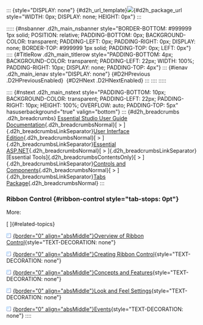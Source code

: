 ::: {style="DISPLAY: none"}
[](ms-xhelp:///?Id=d2h_url_template){#d2h_url_template}![](!package_url!){#d2h_package_url style="WIDTH: 0px; DISPLAY: none; HEIGHT: 0px"}
:::

::::: {#nsbanner .d2h_main_nsbanner style="BORDER-BOTTOM: #999999 1px solid; POSITION: relative; PADDING-BOTTOM: 0px; BACKGROUND-COLOR: transparent; PADDING-LEFT: 0px; PADDING-RIGHT: 0px; DISPLAY: none; BORDER-TOP: #999999 1px solid; PADDING-TOP: 0px; LEFT: 0px"}
:::: {#TitleRow .d2h_main_titlerow style="PADDING-BOTTOM: 4px; BACKGROUND-COLOR: transparent; PADDING-LEFT: 22px; WIDTH: 100%; PADDING-RIGHT: 10px; DISPLAY: none; PADDING-TOP: 4px"}
::: {#ienav .d2h_main_ienav style="DISPLAY: none"}
[](ms-xhelp:///?Id=c784feee-7066-4b6f-a49c-f3073811cd54){#D2HPrevious .D2HPreviousEnabled}  [](ms-xhelp:///?Id=0e5edf75-4f9c-43d9-ba51-e327f21190c3){#D2HNext .D2HNextEnabled}
:::
::::
:::::

:::: {#nstext .d2h_main_nstext style="PADDING-BOTTOM: 10px; BACKGROUND-COLOR: transparent; PADDING-LEFT: 22px; PADDING-RIGHT: 10px; HEIGHT: 100%; OVERFLOW: auto; PADDING-TOP: 5px" hasuserbackground="true" valign="bottom"}
::: {#d2h_breadcrumbs .d2h_breadcrumbs}
[Essential Studio User Guide Documentation](ms-xhelp:///?Id=12457748-09e3-4d74-a240-8e049cedf030){.d2h_breadcrumbsNormal}[ \> ]{.d2h_breadcrumbsLinkSeparator}[User Interface Edition](ms-xhelp:///?Id=c29296b7-531c-413b-a0ec-488ca1f7f669){.d2h_breadcrumbsNormal}[ \> ]{.d2h_breadcrumbsLinkSeparator}[Essential ASP.NET](ms-xhelp:///?Id=25c35330-c127-4dad-9a92-ed79dc7261a6){.d2h_breadcrumbsNormal}[ \> ]{.d2h_breadcrumbsLinkSeparator}[Essential Tools]{.d2h_breadcrumbsContentsOnly}[ \> ]{.d2h_breadcrumbsLinkSeparator}[Controls and Components](ms-xhelp:///?Id=99dc3762-3a6c-4306-b62b-5aa347ed3105){.d2h_breadcrumbsNormal}[ \> ]{.d2h_breadcrumbsLinkSeparator}[Tabs Package](ms-xhelp:///?Id=d600d9e4-95ec-4aa7-8042-14fd6caef3da){.d2h_breadcrumbsNormal}
:::

### Ribbon Control {#ribbon-control style="tab-stops: 0pt"}

More:

[ ]{#related-topics}

[![](button.gif){border="0" align="absMiddle"}Overview of Ribbon Control](ms-xhelp:///?Id=8581a26e-3a1d-4017-b85e-b9d39abeeae2){style="TEXT-DECORATION: none"}

[![](button.gif){border="0" align="absMiddle"}Creating Ribbon Control](ms-xhelp:///?Id=4c9bb72c-ddea-4857-be1b-34b8c159b878){style="TEXT-DECORATION: none"}

[![](button.gif){border="0" align="absMiddle"}Concepts and Features](ms-xhelp:///?Id=aa9aaf5a-75be-4cd9-86c3-7f46ac7bf14a){style="TEXT-DECORATION: none"}

[![](button.gif){border="0" align="absMiddle"}Look and Feel Settings](ms-xhelp:///?Id=f404cc37-34ea-4a82-a5c9-b12deaaf7ee8){style="TEXT-DECORATION: none"}

[![](button.gif){border="0" align="absMiddle"}Events](ms-xhelp:///?Id=dcbeaa86-78b6-4d1a-8585-842dc2ccbd50){style="TEXT-DECORATION: none"}
::::
